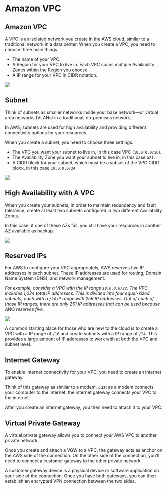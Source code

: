 # Amazon VPC

## Amazon VPC

A VPC is an isolated network you create in the AWS cloud, similar to a traditional network in a data center. When you create a VPC, you need to choose three main things.

- The name of your VPC.
- A Region for your VPC to live in. Each VPC spans multiple Availability Zones within the Region you choose.
- A IP range for your VPC in CIDR notation.

![](https://d3c33hcgiwev3.cloudfront.net/imageAssetProxy.v1/kE8VCk32RPiPFQpN9kT4Lw_af022fa3bad0433d9b8b3e6d90064abb_introVPC_1.jpeg?expiry=1662508800000&hmac=EwBO6uTjL-mhu-Vy1SekCWRJt4ehZhauvWmln6JEbks)


## Subnet

Think of subnets as smaller networks inside your base network—or virtual area networks (VLANs) in a traditional, on-premises network.

In AWS, subnets are used for high availability and providing different connectivity options for your resources.

When you create a subnet, you need to choose three settings.

- The  VPC you want your subnet to live in, in this case VPC (`10.0.0.0/16`).
- The Availability  Zone you want your subnet to live in, in this case `AZ1`.
- A CIDR  block for your subnet, which must be a subset of the VPC CIDR block, in  this case `10.0.0.0/24`.

![](https://d3c33hcgiwev3.cloudfront.net/imageAssetProxy.v1/D5Pd-oYISyCT3fqGCLsgxg_de756a8af57b48c0a4d99508da6f6218_Screen-Shot-2021-01-19-at-1.07.15-PM.png?expiry=1662508800000&hmac=1cvn7Kd9S6V2a0yUD_gtcj8ZJdv8_Vq-rzAaGhusBrI)


## High Availability with A VPC

When you create your subnets, in order to maintain redundancy and fault tolerance, create at least two subnets configured in two different Availability Zones.

In this case, if one of these AZs fail, you still have your resources in another AZ available as backup.

![](https://d3c33hcgiwev3.cloudfront.net/imageAssetProxy.v1/vh_Q1TwVSr6f0NU8FWq-3A_34a546d50f304dabbd047849aa70d923_Screen-Shot-2021-01-19-at-1.11.17-PM.png?expiry=1662508800000&hmac=yN_ShRWcp_j6_rMUKaV-l3t8qDf5dU8tsLsuK7OlgYo)


## Reserved IPs

For AWS to configure your VPC appropriately, AWS reserves five IP addresses in each subnet. These IP addresses are used for routing, Domain Name System (DNS), and network management.

*For example, consider a VPC with the IP range `10.0.0.0/22`. The VPC includes 1,024 total IP addresses. This is divided into four equal-sized subnets, each with a `/24` IP range with 256 IP addresses. Out of each of those IP ranges, there are only 251 IP addresses that can be used because AWS reserves five.*

![](https://d3c33hcgiwev3.cloudfront.net/imageAssetProxy.v1/2xyjkGLySbGco5Bi8lmxkw_ad3d1b2c0a774f0e94c9279fbb6a9a73_IntroVPC_3.jpeg?expiry=1662508800000&hmac=ZhpYxgsr6oNwKSFLV1INamWzWXfvz9CM_OMV2NxIz2k)

A common starting place for those who are new to the cloud is to create a VPC with a IP range of `/16` and create subnets with a IP range of `/24`. This provides a large amount of IP addresses to work with at both the VPC and subnet level.


## Internet Gateway

To enable internet connectivity for your VPC, you need to create an internet gateway.

Think of this gateway as similar to a modem. Just as a modem connects your computer to the internet, the internet gateway connects your VPC to the internet.

After you create an internet gateway, you then need to attach it to your VPC.


## Virtual Private Gateway

A virtual private gateway allows you to connect your AWS VPC to another private network.

Once you create and attach a VGW to a VPC, the gateway acts as anchor on the AWS side of the connection. On the other side of the connection, you'll need to connect a customer gateway to the other private network.

A customer gateway device is a physical device or software application on your side of the connection. Once you have both gateways, you can then establish an encrypted VPN connection between the two sides.